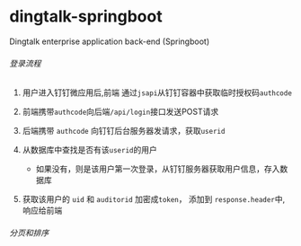 # dingtalk-springboot
Dingtalk enterprise application back-end (Springboot)

###### 登录流程

1. 用户进入钉钉微应用后,前端 通过`jsapi`从钉钉容器中获取临时授权码`authcode` 

2. 前端携带`authcode`向后端`/api/login`接口发送POST请求
3. 后端携带 `authcode` 向钉钉后台服务器发请求，获取`userid`
4. 从数据库中查找是否有该`userid`的用户
   + 如果没有，则是该用户第一次登录，从钉钉服务器获取用户信息，存入数据库
5. 获取该用户的 `uid`  和 `auditorid` 加密成`token`， 添加到 `response.header`中,响应给前端

###### 分页和排序